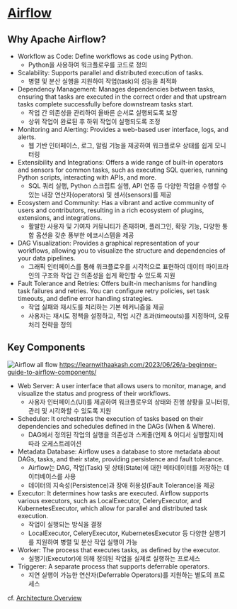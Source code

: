 
# [Airflow](https://airflow.apache.org/docs/apache-airflow/stable/index.html)

## Why Apache Airflow?

- Workflow as Code: Define workflows as code using Python.
  - Python을 사용하여 워크플로우를 코드로 정의
- Scalability: Supports parallel and distributed execution of tasks.
  - 병렬 및 분산 실행을 지원하여 작업(task)의 성능을 최적화
- Dependency Management: Manages dependencies between tasks, ensuring that tasks are executed in the correct order and that upstream tasks complete successfully before downstream tasks start.
  - 작업 간 의존성을 관리하여 올바른 순서로 실행되도록 보장
  - 상위 작업이 완료된 후 하위 작업이 실행되도록 조정
- Monitoring and Alerting: Provides a web-based user interface, logs, and alerts.
  - 웹 기반 인터페이스, 로그, 알림 기능을 제공하여 워크플로우 상태를 쉽게 모니터링
- Extensibility and Integrations: Offers a wide range of built-in operators and sensors for common tasks, such as executing SQL queries, running Python scripts, interacting with APIs, and more.
  - SQL 쿼리 실행, Python 스크립트 실행, API 연동 등 다양한 작업을 수행할 수 있는 내장 연산자(operators) 및 센서(sensors)를 제공
- Ecosystem and Community: Has a vibrant and active community of users and contributors, resulting in a rich ecosystem of plugins, extensions, and integrations.
  - 활발한 사용자 및 기여자 커뮤니티가 존재하며, 플러그인, 확장 기능, 다양한 통합 옵션을 갖춘 풍부한 에코시스템을 제공
- DAG Visualization: Provides a graphical representation of your workflows, allowing you to visualize the structure and dependencies of your data pipelines.
  - 그래픽 인터페이스를 통해 워크플로우를 시각적으로 표현하여 데이터 파이프라인의 구조와 작업 간 의존성을 쉽게 확인할 수 있도록 지원
- Fault Tolerance and Retries: Offers built-in mechanisms for handling task failures and retries. You can configure retry policies, set task timeouts, and define error handling strategies.
  - 작업 실패와 재시도를 처리하는 기본 메커니즘을 제공
  - 사용자는 재시도 정책을 설정하고, 작업 시간 초과(timeouts)를 지정하며, 오류 처리 전략을 정의

## Key Components

![Airflow all flow](./img/airflow-all-flow.gif)
https://learnwithaakash.com/2023/06/26/a-beginner-guide-to-airflow-components/

- Web Server: A user interface that allows users to monitor, manage, and visualize the status and progress of their workflows.
  - 사용자 인터페이스(UI)를 제공하여 워크플로우의 상태와 진행 상황을 모니터링, 관리 및 시각화할 수 있도록 지원
- Scheduler: It orchestrates the execution of tasks based on their dependencies and schedules defined in the DAGs (When & Where).
  - DAG에서 정의된 작업의 실행을 의존성과 스케줄(언제 & 어디서 실행할지)에 따라 오케스트레이션
- Metadata Database: Airflow uses a database to store metadata about DAGs, tasks, and their state, providing persistence and fault tolerance.
  - Airflow는 DAG, 작업(Task) 및 상태(State)에 대한 메타데이터를 저장하는 데이터베이스를 사용 
  - 데이터의 지속성(Persistence)과 장애 허용성(Fault Tolerance)을 제공
- Executor: It determines how tasks are executed. Airflow supports various executors, such as LocalExecutor, CeleryExecutor, and KubernetesExecutor, which allow for parallel and distributed task execution.
  - 작업이 실행되는 방식을 결정
  - LocalExecutor, CeleryExecutor, KubernetesExecutor 등 다양한 실행기를 지원하여 병렬 및 분산 작업 실행이 가능
- Worker: The process that executes tasks, as defined by the executor.
  - 실행기(Executor)에 의해 정의된 작업을 실제로 실행하는 프로세스
- Triggerer: A separate process that supports deferrable operators.
  - 지연 실행이 가능한 연산자(Deferrable Operators)를 지원하는 별도의 프로세스

cf. [Architecture Overview](https://airflow.apache.org/docs/apache-airflow/stable/core-concepts/overview.html#)

